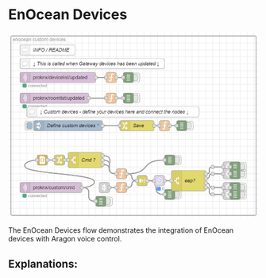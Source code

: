 # EnOcean Devices
![EnOcean Devices](enocean-devices.png)

The EnOcean Devices flow demonstrates the integration of EnOcean devices with Aragon voice control.

## Explanations:
